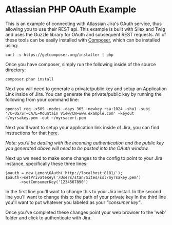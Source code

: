 # Atlassian PHP OAuth Example
This is an example of connecting with Atlassian Jira's OAuth service, thus allowing you to use their REST api. This example is built with Silex and Twig and uses the Guzzle library for OAuth and subsequent REST requests.  All of these tools can be easily installed with  [Composer](http://getcomposer.org), which can be installed using:

	curl -s https://getcomposer.org/installer | php
	
Once you have composer, simply run the following inside of the source directory:

	composer.phar install

Next you will need to generate a private/public key and setup an Application Link inside of Jira.  You can generate the private/public key by running the following from your command line:

	openssl req -x509 -nodes -days 365 -newkey rsa:1024 -sha1 -subj '/C=US/ST=CA/L=Mountain View/CN=www.example.com' -keyout ~/myrsakey.pem -out ~/myrsacert.pem

Next you'll want to setup your application link inside of Jira, you can find instructions for that [here](https://confluence.atlassian.com/display/JIRA/Configuring+OAuth+Authentication+for+an+Application+Link).

*Note: you'll be dealing with the incoming authentication and the public key you generated above will need to be pasted into the OAuth window.*

Next up we need to make some changes to the config to point to your Jira instance, specifically these three lines:

	$oauth = new Lemon\OAuth('http://localhost:8181/');
	$oauth->setPrivateKey('/Users/stan/Sites/ssl/myrsakey.pem')
	      ->setConsumerKey('1234567890')

In the first line you'll want to change this to your Jira install.
In the second line you'll want to change this to the path of your private key
In the third line you'll want to put whatever you labeled as your *"consumer key"*.

Once you've completed these changes point your web browser to the 'web' folder and click to authenticate with Jira.